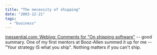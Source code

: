 ```yaml
---
title: "The necessity of shipping"
date: "2003-12-21"
tags: 
  - "business"
---
```


[inessential.com: Weblog: Comments for "On shipping software"](http://inessential.com/?comments=1&postid=2743 "inessential.com: Weblog: Comments for ‘On shipping software’") -- good summary. One of my first mentors at Booz-Allen summed it up for me -- "Your strategy IS what you ship". Nothing matters if you can't ship.
